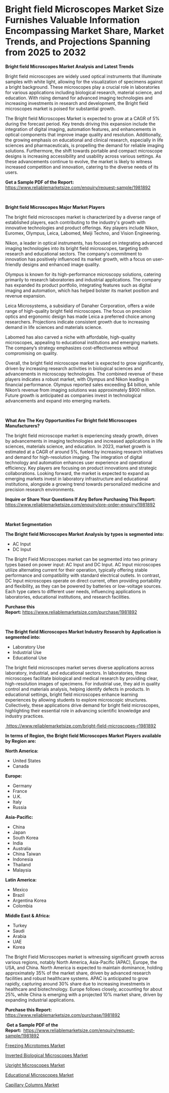 <p><h1>Bright field Microscopes Market Size Furnishes Valuable Information Encompassing Market Share, Market Trends, and Projections Spanning from 2025 to 2032</h1></p><p><strong>Bright field Microscopes Market Analysis and Latest Trends</strong></p>
<p><p>Bright field microscopes are widely used optical instruments that illuminate samples with white light, allowing for the visualization of specimens against a bright background. These microscopes play a crucial role in laboratories for various applications including biological research, material science, and education. With rising demand for advanced imaging technologies and increasing investments in research and development, the Bright field microscopes market is poised for substantial growth.</p><p>The Bright field Microscopes Market is expected to grow at a CAGR of 5% during the forecast period. Key trends driving this expansion include the integration of digital imaging, automation features, and enhancements in optical components that improve image quality and resolution. Additionally, the growing emphasis on educational and clinical research, especially in life sciences and pharmaceuticals, is propelling the demand for reliable imaging solutions. Furthermore, the shift towards portable and compact microscope designs is increasing accessibility and usability across various settings. As these advancements continue to evolve, the market is likely to witness increased competition and innovation, catering to the diverse needs of its users.</p></p>
<p><strong>Get a Sample PDF of the Report:&nbsp;</strong> <a href="https://www.reliablemarketsize.com/enquiry/request-sample/1981892?utm_campaign=1143&utm_medium=2&utm_source=Github&utm_content=ia&utm_term=20022025&utm_id=bright-field-microscopes">https://www.reliablemarketsize.com/enquiry/request-sample/1981892</a></p>
<p>&nbsp;</p>
<p><strong>Bright field Microscopes Major Market Players</strong></p>
<p><p>The bright field microscopes market is characterized by a diverse range of established players, each contributing to the industry's growth with innovative technologies and product offerings. Key players include Nikon, Euromex, Olympus, Leica, Labomed, Meiji Techno, and Vision Engineering.</p><p>Nikon, a leader in optical instruments, has focused on integrating advanced imaging technologies into its bright field microscopes, targeting both research and educational sectors. The company's commitment to innovation has positively influenced its market growth, with a focus on user-friendly designs and enhanced image quality.</p><p>Olympus is known for its high-performance microscopy solutions, catering primarily to research laboratories and industrial applications. The company has expanded its product portfolio, integrating features such as digital imaging and automation, which has helped bolster its market position and revenue expansion.</p><p>Leica Microsystems, a subsidiary of Danaher Corporation, offers a wide range of high-quality bright field microscopes. The focus on precision optics and ergonomic design has made Leica a preferred choice among researchers. Projections indicate consistent growth due to increasing demand in life sciences and materials science.</p><p>Labomed has also carved a niche with affordable, high-quality microscopes, appealing to educational institutions and emerging markets. The company’s strategy emphasizes cost-effectiveness without compromising on quality.</p><p>Overall, the bright field microscope market is expected to grow significantly, driven by increasing research activities in biological sciences and advancements in microscopy technologies. The combined revenue of these players indicates a robust market, with Olympus and Nikon leading in financial performance. Olympus reported sales exceeding $4 billion, while Nikon’s revenue from imaging solutions was approximately $900 million. Future growth is anticipated as companies invest in technological advancements and expand into emerging markets.</p></p>
<p>&nbsp;</p>
<p><strong>What Are The Key Opportunities For Bright field Microscopes Manufacturers?</strong></p>
<p><p>The bright field microscope market is experiencing steady growth, driven by advancements in imaging technologies and increased applications in life sciences, materials science, and education. In 2023, market growth is estimated at a CAGR of around 5%, fueled by increasing research initiatives and demand for high-resolution imaging. The integration of digital technology and automation enhances user experience and operational efficiency. Key players are focusing on product innovations and strategic collaborations. Looking forward, the market is expected to expand as emerging markets invest in laboratory infrastructure and educational institutions, alongside a growing trend towards personalized medicine and precision research environments.</p></p>
<p><strong>Inquire or Share Your Questions If Any Before Purchasing This Report:</strong> <a href="https://www.reliablemarketsize.com/enquiry/pre-order-enquiry/1981892?utm_campaign=1143&utm_medium=2&utm_source=Github&utm_content=ia&utm_term=20022025&utm_id=bright-field-microscopes">https://www.reliablemarketsize.com/enquiry/pre-order-enquiry/1981892</a></p>
<p>&nbsp;</p>
<p><strong>Market Segmentation</strong></p>
<p><strong>The Bright field Microscopes Market Analysis by types is segmented into:</strong></p>
<p><ul><li>AC Input</li><li>DC Input</li></ul></p>
<p><p>The Bright Field Microscopes market can be segmented into two primary types based on power input: AC Input and DC Input. AC Input microscopes utilize alternating current for their operation, typically offering stable performance and compatibility with standard electrical outlets. In contrast, DC Input microscopes operate on direct current, often providing portability and flexibility, as they can be powered by batteries or low-voltage sources. Each type caters to different user needs, influencing applications in laboratories, educational institutions, and research facilities.</p></p>
<p><strong>Purchase this Report:&nbsp;</strong><a href="https://www.reliablemarketsize.com/purchase/1981892?utm_campaign=1143&utm_medium=2&utm_source=Github&utm_content=ia&utm_term=20022025&utm_id=bright-field-microscopes">https://www.reliablemarketsize.com/purchase/1981892</a></p>
<p>&nbsp;</p>
<p><strong>The Bright field Microscopes Market Industry Research by Application is segmented into:</strong></p>
<p><ul><li>Laboratory Use</li><li>Industrial Use</li><li>Educational Use</li></ul></p>
<p><p>The bright field microscopes market serves diverse applications across laboratory, industrial, and educational sectors. In laboratories, these microscopes facilitate biological and medical research by providing clear, high-resolution images of specimens. For industrial use, they aid in quality control and materials analysis, helping identify defects in products. In educational settings, bright field microscopes enhance learning experiences by allowing students to explore microscopic structures. Collectively, these applications drive demand for bright field microscopes, highlighting their essential role in advancing scientific knowledge and industry practices.</p></p>
<p><a href="https://www.reliablemarketsize.com/bright-field-microscopes-r1981892?utm_campaign=1143&utm_medium=2&utm_source=Github&utm_content=ia&utm_term=20022025&utm_id=bright-field-microscopes">&nbsp;https://www.reliablemarketsize.com/bright-field-microscopes-r1981892</a></p>
<p><strong>In terms of Region, the Bright field Microscopes Market Players available by Region are:</strong></p>
<p>
    <p> <strong> North America: </strong>
        <ul>
            <li>United States</li>
            <li>Canada</li>
        </ul>
        </p> 
    <p> <strong> Europe: </strong>
        <ul>
            <li>Germany</li>
            <li>France</li>
            <li>U.K.</li>
            <li>Italy</li>
            <li>Russia</li>
        </ul>
        </p> 
    <p> <strong> Asia-Pacific: </strong>
        <ul>
            <li>China</li>
            <li>Japan</li>
            <li>South Korea</li>
            <li>India</li>
            <li>Australia</li>
            <li>China Taiwan</li>
            <li>Indonesia</li>
            <li>Thailand</li>
            <li>Malaysia</li>
        </ul>
        </p> 
    <p> <strong> Latin America: </strong>
        <ul>
            <li>Mexico</li>
            <li>Brazil</li>
            <li>Argentina Korea</li>
            <li>Colombia</li>
        </ul>
        </p> 
    <p> <strong> Middle East & Africa: </strong>
        <ul>
            <li>Turkey</li>
            <li>Saudi</li>
            <li>Arabia</li>
            <li>UAE</li>
            <li>Korea</li>
        </ul>
    </p>
    </p>
<p><p>The Bright Field Microscopes market is witnessing significant growth across various regions, notably North America, Asia-Pacific (APAC), Europe, the USA, and China. North America is expected to maintain dominance, holding approximately 35% of the market share, driven by advanced research facilities and robust healthcare systems. APAC is anticipated to grow rapidly, capturing around 30% share due to increasing investments in healthcare and biotechnology. Europe follows closely, accounting for about 25%, while China is emerging with a projected 10% market share, driven by expanding industrial applications.</p></p>
<p><strong>Purchase this Report: </strong><a href="https://www.reliablemarketsize.com/purchase/1981892?utm_campaign=1143&utm_medium=2&utm_source=Github&utm_content=ia&utm_term=20022025&utm_id=bright-field-microscopes">https://www.reliablemarketsize.com/purchase/1981892</a></p>
<p>&nbsp;<strong>Get a Sample PDF of the Report:&nbsp;&nbsp;</strong><a href="https://www.reliablemarketsize.com/enquiry/request-sample/1981892?utm_campaign=1143&utm_medium=2&utm_source=Github&utm_content=ia&utm_term=20022025&utm_id=bright-field-microscopes">https://www.reliablemarketsize.com/enquiry/request-sample/1981892</a></p>
<p><strong></strong></p>
<p><p><a href="https://github.com/scalocassoj6/Market-Research-Report-List-1/blob/main/freezing-microtomes-market.md?utm_campaign=1143&utm_medium=2&utm_source=Github&utm_content=ia&utm_term=20022025&utm_id=bright-field-microscopes">Freezing Microtomes Market</a></p><p><a href="https://github.com/castoriffic/Market-Research-Report-List-5/blob/main/inverted-biological-microscopes-market.md?utm_campaign=1143&utm_medium=2&utm_source=Github&utm_content=ia&utm_term=20022025&utm_id=bright-field-microscopes">Inverted Biological Microscopes Market</a></p><p><a href="https://github.com/netkobayoya/Market-Research-Report-List-1/blob/main/upright-microscopes-market.md?utm_campaign=1143&utm_medium=2&utm_source=Github&utm_content=ia&utm_term=20022025&utm_id=bright-field-microscopes">Upright Microscopes Market</a></p><p><a href="https://github.com/danzopachllq/Market-Research-Report-List-1/blob/main/educational-microscopes-market.md?utm_campaign=1143&utm_medium=2&utm_source=Github&utm_content=ia&utm_term=20022025&utm_id=bright-field-microscopes">Educational Microscopes Market</a></p><p><a href="https://github.com/fendtdjunawo/Market-Research-Report-List-1/blob/main/capillary-columns-market.md?utm_campaign=1143&utm_medium=2&utm_source=Github&utm_content=ia&utm_term=20022025&utm_id=bright-field-microscopes">Capillary Columns Market</a></p></p>